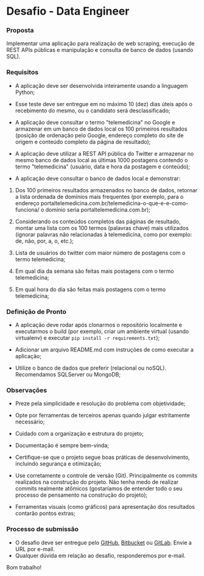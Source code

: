 ﻿# Desafio - Data Engineer



### Proposta

Implementar uma aplicação para realização de web scraping, execução de REST APIs públicas e manipulação e consulta de banco de dados (usando SQL).



### Requisitos



* A aplicação deve ser desenvolvida inteiramente usando a linguagem Python;

* Esse teste deve ser entregue em no máximo 10 (dez) dias úteis após o recebimento do mesmo, ou o candidato será desclassificado;

* A aplicação deve consultar o termo "telemedicina" no Google e armazenar em um banco de dados local os 100 primeiros resultados (posição de ordenação pelo Google, endereço completo do site de origem e conteúdo completo da página de resultado);

* A aplicação deve utilizar a REST API pública do Twitter e armazenar no mesmo banco de dados local as últimas 1000 postagens contendo o termo "telemedicina" (usuário, data e hora da postagem e conteúdo);

* A aplicação deve consultar o banco de dados local e demonstrar:

1) Dos 100 primeiros resultados armazenados no banco de dados, retornar a lista ordenada de domínios mais frequentes (por exemplo, para o endereço portaltelemedicina.com.br/telemedicina-o-que-e-e-como-funciona/ o domínio seria portaltelemedicina.com.br);

2) Considerando os conteúdos completos das páginas de resultado, montar uma lista com os 100 termos (palavras chave) mais utilizados (ignorar palavras não relacionadas à telemedicina, como por exemplo: de, não, por, a, o, etc.);

3) Lista de usuários do twitter com maior número de postagens com o termo telemedicina;

4) Em qual dia da semana são feitas mais postagens com o termo telemedicina;

5) Em qual hora do dia são feitas mais postagens com o termo telemedicina;



### Definição de Pronto



* A aplicação deve rodar após clonarmos o repositório localmente e executarmos o build  (por exemplo, criar um ambiente virtual (usando virtualenv) e executar `pip install -r requirements.txt`);

* Adicionar um arquivo README.md com instruções de como executar a aplicação;

* Utilize o banco de dados que preferir (relacional ou noSQL). Recomendamos SQLServer ou MongoDB;



### Observações



* Preze pela simplicidade e resolução do problema com objetividade;

* Opte por ferramentas de terceiros apenas quando julgar estritamente necessário;

* Cuidado com a organização e estrutura do projeto;

* Documentação é sempre bem-vinda; 

* Certifique-se que o projeto segue boas práticas de desenvolvimento, incluindo segurança e otimização;

* Use corretamente o controle de versão (Git). Principalmente os commits realizados na construção do projeto. Não tenha medo de realizar commits realmente atômicos (gostaríamos de entender todo o seu processo de pensamento na construção do projeto);
* Ferramentas visuais (como gráficos) para apresentação dos resultados contarão pontos extras;




### Processo de submissão

* O desafio deve ser entregue pelo [GitHub](http://github.com/), [Bitbucket](http://bitbucket.org/) ou [GitLab](http://gitlab.com/). Envie a  URL por e-mail.
* Qualquer dúvida em relação ao desafio, responderemos por e-mail.

Bom trabalho!